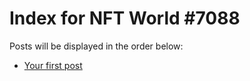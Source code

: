 # Index for NFT World #7088
Posts will be displayed in the order below:

- [Your first post](./001-first.md)

